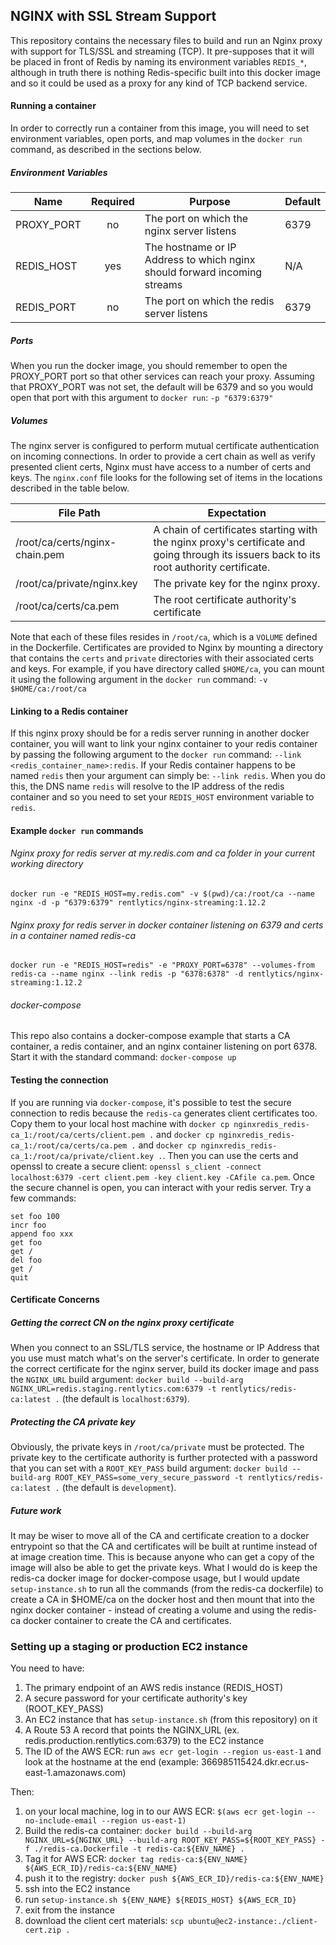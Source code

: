 NGINX with SSL Stream Support
------
This repository contains the necessary files to build and run an Nginx proxy with support for TLS/SSL and streaming (TCP).  It pre-supposes that it will be placed in front of Redis by naming its environment variables `REDIS_*`, although in truth there is nothing Redis-specific built into this docker image and so it could be used as a proxy for any kind of TCP backend service.
#### Running a container
In order to correctly run a container from this image, you will need to set environment variables, open ports, and map volumes in the `docker run` command, as described in the sections below.
##### Environment Variables

Name | Required | Purpose | Default
---|:---:|---|---
PROXY_PORT | no | The port on which the nginx server listens | 6379
REDIS_HOST | yes | The hostname or IP Address to which nginx should forward incoming streams | N/A
REDIS_PORT | no | The port on which the redis server listens | 6379

##### Ports
When you run the docker image, you should remember to open the PROXY_PORT port so that other services can reach your proxy.  Assuming that PROXY_PORT was not set, the default will be 6379 and so you would open that port with this argument to `docker run`: `-p "6379:6379"`
##### Volumes
The nginx server is configured to perform mutual certificate authentication on incoming connections.  In order to provide a cert chain as well as verify presented client certs, Nginx must have access to a number of certs and keys.  The `nginx.conf` file looks for the following set of items in the locations described in the table below.

File Path | Expectation
---|---
/root/ca/certs/nginx-chain.pem | A chain of certificates starting with the nginx proxy's certificate and going through its issuers back to its root authority certificate.
/root/ca/private/nginx.key | The private key for the nginx proxy.
/root/ca/certs/ca.pem | The root certificate authority's certificate

Note that each of these files resides in `/root/ca`, which is a `VOLUME` defined in the Dockerfile.  Certificates are provided to Nginx by mounting a directory that contains the `certs` and `private` directories with their associated certs and keys.  For example, if you have directory called `$HOME/ca`, you can mount it using the following argument in the `docker run` command: `-v $HOME/ca:/root/ca`

#### Linking to a Redis container
If this nginx proxy should be for a redis server running in another docker container, you will want to link your nginx container to your redis container by passing the following argument to the `docker run` command: `--link <redis_container_name>:redis`.  If your Redis container happens to be named `redis` then your argument can simply be: `--link redis`.  When you do this, the DNS name `redis` will resolve to the IP address of the redis container and so you need to set your `REDIS_HOST` environment variable to `redis`.
#### Example `docker run` commands
###### Nginx proxy for redis server at my.redis.com and ca folder in your current working directory
`docker run -e "REDIS_HOST=my.redis.com" -v $(pwd)/ca:/root/ca --name nginx -d -p "6379:6379" rentlytics/nginx-streaming:1.12.2`
###### Nginx proxy for redis server in docker container listening on 6379 and certs in a container named redis-ca
`docker run -e "REDIS_HOST=redis" -e "PROXY_PORT=6378" --volumes-from redis-ca --name nginx --link redis -p "6378:6378" -d rentlytics/nginx-streaming:1.12.2`
###### docker-compose
This repo also contains a docker-compose example that starts a CA container, a redis container, and an nginx container listening on port 6378.  Start it with the standard command: `docker-compose up`

#### Testing the connection
If you are running via `docker-compose`, it's possible to test the secure connection to redis because the `redis-ca` generates client certificates too.  Copy them to your local host machine with `docker cp nginxredis_redis-ca_1:/root/ca/certs/client.pem .` and `docker cp nginxredis_redis-ca_1:/root/ca/certs/ca.pem .` and `docker cp nginxredis_redis-ca_1:/root/ca/private/client.key .`.  Then you can use the certs and openssl to create a secure client: `openssl s_client -connect localhost:6379 -cert client.pem -key client.key -CAfile ca.pem`.  Once the secure channel is open, you can interact with your redis server.  Try a few commands:
```
set foo 100
incr foo
append foo xxx
get foo
get /
del foo
get /
quit
```

#### Certificate Concerns
##### Getting the correct CN on the nginx proxy certificate
When you connect to an SSL/TLS service, the hostname or IP Address that you use must match what's on the server's certificate.  In order to generate the correct certificate for the nginx server, build its docker image and pass the `NGINX_URL` build argument: `docker build --build-arg NGINX_URL=redis.staging.rentlytics.com:6379 -t rentlytics/redis-ca:latest .` (the default is `localhost:6379`).  
##### Protecting the CA private key
Obviously, the private keys in `/root/ca/private` must be protected.  The private key to the certificate authority is further protected with a password that you can set with a `ROOT_KEY_PASS` build argument: `docker build --build-arg ROOT_KEY_PASS=some_very_secure_password -t rentlytics/redis-ca:latest .` (the default is `development`).
##### Future work
It may be wiser to move all of the CA and certificate creation to a docker entrypoint so that the CA and certificates will be built at runtime instead of at image creation time.  This is because anyone who can get a copy of the image will also be able to get the private keys.  What I would do is keep the redis-ca docker image for docker-compose usage, but I would update `setup-instance.sh` to run all the commands (from the redis-ca dockerfile) to create a CA in $HOME/ca on the docker host and then mount that into the nginx docker container - instead of creating a volume and using the redis-ca docker container to create the CA and certificates.

### Setting up a staging or production EC2 instance
You need to have:
1. The primary endpoint of an AWS redis instance (REDIS_HOST)
1. A secure password for your certificate authority's key (ROOT_KEY_PASS)
1. An EC2 instance that has `setup-instance.sh` (from this repository) on it
1. A Route 53 A record that points the NGINX_URL (ex. redis.production.rentlytics.com:6379) to the EC2 instance
1. The ID of the AWS ECR: run `aws ecr get-login --region us-east-1` and look at the hostname at the end (example: 366985115424.dkr.ecr.us-east-1.amazonaws.com)

Then:
1. on your local machine, log in to our AWS ECR: `$(aws ecr get-login --no-include-email --region us-east-1)`
1. Build the redis-ca container: `docker build --build-arg NGINX_URL=${NGINX_URL} --build-arg ROOT_KEY_PASS=${ROOT_KEY_PASS} -f ./redis-ca.Dockerfile -t redis-ca:${ENV_NAME} .`
1. Tag it for AWS ECR: `docker tag redis-ca:${ENV_NAME} ${AWS_ECR_ID}/redis-ca:${ENV_NAME}`
1. push it to the registry: `docker push ${AWS_ECR_ID}/redis-ca:${ENV_NAME}`
1. ssh into the EC2 instance
1. run `setup-instance.sh ${ENV_NAME} ${REDIS_HOST} ${AWS_ECR_ID}`
1. exit from the instance
1. download the client cert materials: `scp ubuntu@ec2-instance:./client-cert.zip .`